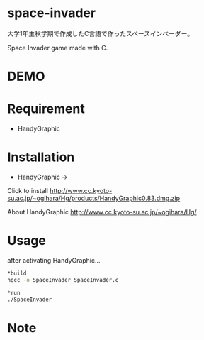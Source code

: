 # space-invader
大学1年生秋学期で作成したC言語で作ったスペースインベーダー。

Space Invader game made with C.
 
# DEMO
 
# Requirement
 
* HandyGraphic

# Installation 

* HandyGraphic ->

Click to install http://www.cc.kyoto-su.ac.jp/~ogihara/Hg/products/HandyGraphic0.83.dmg.zip

About HandyGraphic http://www.cc.kyoto-su.ac.jp/~ogihara/Hg/

 
# Usage

after activating HandyGraphic...
```bash
*build
hgcc -o SpaceInvader SpaceInvader.c

*run
./SpaceInvader
```
 
# Note
